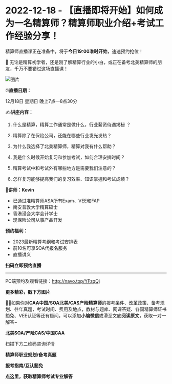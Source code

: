 # 2022-12-18 - 【直播即将开始】如何成为一名精算师？精算师职业介绍+考试工作经验分享！

精算师直播课正在准备中，将于**今日19:00准时开始**，速速预约抢位！

🙋 无论是精算初学者，还是刚了解精算行业的小白，或正在备考北美精算师的朋友，千万不要错过这场直播课！

![图片](https://mmbiz.qpic.cn/mmbiz_jpg/mK3FpI9af4lxRMXAGeRXUdjt4uXibI1RE6aWHdqXicM7EzRY5adpBmtK2DK3Fckkh6nWn3ibricH9hnXrJUJJzaF2w/640?wx_fmt=jpeg&tp=webp&wxfrom=5&wx_lazy=1)

⏰**直播日期：**

12月18日 星期日 晚上7点—8点30分

✍**讲座内容：**

1. 什么是精算，精算工作通常是做什么，行业薪资待遇揭秘 ？

2. 精算除了在保险公司，还能在哪些行业发光发热？

3. 为什么我选择了北美精算师，精算对我有什么帮助？

4. 我是什么时候开始复习和参加考试，如何合理安排时间？

5. 精算考试中和考试外有哪些地方是需要我们注意的？

6. 怎样复习能够提高我们的复习效率、知识掌握和考试成绩？

👦**讲师：Kevin**

* 已通过准精算师ASA所有Exam、VEE和FAP
* 南安普敦大学精算硕士
* 香港浸会大学会计学士
* 现保险公司从事产品开发

**预约福利：**

* 2023最新精算考纲和考试安排表
* 前10名可享SOA代报名服务
* 直播讲义

**扫码立即预约直播**

****


PC端预约及观看链接：http://navo.top/YFzqQj

**更多精彩，戳下方图片**


[](http://mp.weixin.qq.com/s?__biz=Mzg5ODgxNDE0NQ==&mid=2247487955&idx=1&sn=4cd64dbe9b2ed7a555f78b31464a987b&chksm=c05d887df72a016ba99af58538df3fcffe85c27d0de302cdbafe776b98794878482e6edccbe8&scene=21#wechat_redirect)

[](http://mp.weixin.qq.com/s?__biz=Mzg5ODgxNDE0NQ==&mid=2247488824&idx=1&sn=adb6ccdf833a908a57cc3b1fe60cea58&chksm=c05d8c96f72a0580c652da9466ff9884ae380135faef799c58b908b356d6712b56287100ea41&scene=21#wechat_redirect)

[](http://mp.weixin.qq.com/s?__biz=Mzg5ODgxNDE0NQ==&mid=2247488823&idx=1&sn=4a7f2d2b72ef040c6df9dbf5e3c8ce17&chksm=c05d8c99f72a058f1d4ffa093bf2b1c54b67ffc717df19776a704cd102272c32b5833efec234&scene=21#wechat_redirect)

[](http://mp.weixin.qq.com/s?__biz=Mzg5ODgxNDE0NQ==&mid=2247488785&idx=1&sn=9c4973f67fd0347a0f0f48f71ad1bb3c&chksm=c05d8cbff72a05a93f2b6d814c18b3328d8715f7c91fe024c32d8ece80f1b0a7e1366634cc52&scene=21#wechat_redirect)

[](http://mp.weixin.qq.com/s?__biz=Mzg5ODgxNDE0NQ==&mid=2247485880&idx=1&sn=0ba2bf0e4451dec32a929e06b118121c&chksm=c05d9016f72a1900fe9894195b322250dec7c7456ca30c5cce94ae6819d30bc65094e2e2719d&scene=21#wechat_redirect)

[](http://mp.weixin.qq.com/s?__biz=Mzg5ODgxNDE0NQ==&mid=2247483716&idx=1&sn=e1df2885756e4f4a72d0567ffa4690bb&chksm=c05d98eaf72a11fca6a29c8eb62754a0b92898373d1de868332308fafe026d4c456fc0f4653f&scene=21#wechat_redirect)

[](http://mp.weixin.qq.com/s?__biz=Mzg5ODgxNDE0NQ==&mid=2247484036&idx=1&sn=9bfce993ba0c830ec1e4b39b6716dd12&chksm=c05d9b2af72a123ccbaf001cc3fc565750743273fa0647a136e7593c7e21d55402af0fed5006&scene=21#wechat_redirect)

[](http://mp.weixin.qq.com/s?__biz=Mzg5ODgxNDE0NQ==&mid=2247484305&idx=1&sn=faae400b6a109a99b390d9cf3b2e4c29&chksm=c05d9a3ff72a1329c36d211fdd502501b728c1692d079cf95ee41fd0269002f7c72cffff1ad0&scene=21#wechat_redirect)



**💁‍♀️**如果你对**CAA中国/SOA北美/CAS产险精算师**的报考条件、改革政策、备考规划、往年真题，考试时间、费用及地点，教材与题库、网课答疑、各国精算师证书豁免、VEE认证等还有疑问，可以添加**小编微信**或滑至文底**阅读原文**，获取一对一解答~

**北美SOA/产险CAS/中国CAA**

扫描下方二维码咨询详情


**精算师职业规划/备考真题**

**报考指南/互认豁免**


**点这里，获取精算师考试专业解答**